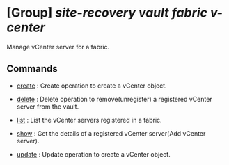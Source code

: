 # [Group] _site-recovery vault fabric v-center_

Manage vCenter server for a fabric.

## Commands

- [create](/Commands/site-recovery/vault/fabric/v-center/_create.md)
: Create operation to create a vCenter object.

- [delete](/Commands/site-recovery/vault/fabric/v-center/_delete.md)
: Delete operation to remove(unregister) a registered vCenter server from the vault.

- [list](/Commands/site-recovery/vault/fabric/v-center/_list.md)
: List the vCenter servers registered in a fabric.

- [show](/Commands/site-recovery/vault/fabric/v-center/_show.md)
: Get the details of a registered vCenter server(Add vCenter server).

- [update](/Commands/site-recovery/vault/fabric/v-center/_update.md)
: Update operation to create a vCenter object.

